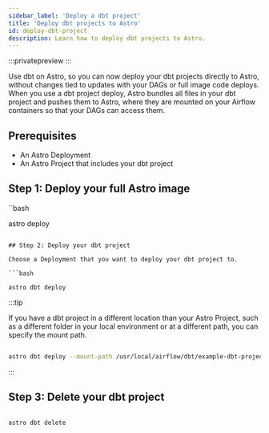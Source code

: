 ```yaml
---
sidebar_label: 'Deploy a dbt project'
title: 'Deploy dbt projects to Astro'
id: deploy-dbt-project
description: Learn how to deploy dbt projects to Astro.
---
```


<HostedBadge/>

:::privatepreview
:::

Use dbt on Astro, so you can now deploy your dbt projects directly to Astro, without changes tied to updates with your DAGs or full image code deploys. When you use a dbt project deploy, Astro bundles all files in your dbt project and pushes them to Astro, where they are mounted on your Airflow containers so that your DAGs can access them.

## Prerequisites

- An Astro Deployment
- An Astro Project that includes your dbt project

## Step 1: Deploy your full Astro image

``bash

astro deploy

```

## Step 2: Deploy your dbt project

Choose a Deployment that you want to deploy your dbt project to.

```bash

astro dbt deploy

```

:::tip

If you have a dbt project in a different location than your Astro Project, such as a different folder in your local environment or at a different path, you can specify the mount path.

```bash

astro dbt deploy --mount-path /usr/local/airflow/dbt/example-dbt-project

```
:::

## Step 3: Delete your dbt project

```bash

astro dbt delete

```

